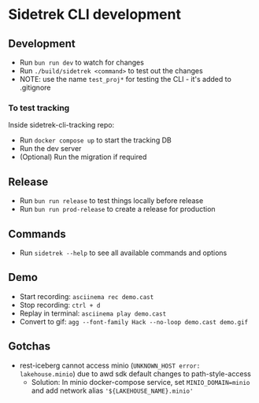 # Sidetrek CLI development

## Development

- Run `bun run dev` to watch for changes
- Run `./build/sidetrek <command>` to test out the changes
- NOTE: use the name `test_proj*` for testing the CLI - it's added to .gitignore

### To test tracking
Inside sidetrek-cli-tracking repo:
- Run `docker compose up` to start the tracking DB
- Run the dev server
- (Optional) Run the migration if required

## Release

- Run `bun run release` to test things locally before release
- Run `bun run prod-release` to create a release for production

## Commands

- Run `sidetrek --help` to see all available commands and options

## Demo

- Start recording: `asciinema rec demo.cast`
- Stop recording: `ctrl + d`
- Replay in terminal: `asciinema play demo.cast`
- Convert to gif: `agg --font-family Hack --no-loop demo.cast demo.gif`

## Gotchas

- rest-iceberg cannot access minio (`UNKNOWN_HOST error: lakehouse.minio`) due to awd sdk default changes to path-style-access
  - Solution: In minio docker-compose service, set `MINIO_DOMAIN=minio` and add network alias `'${LAKEHOUSE_NAME}.minio'`